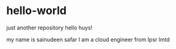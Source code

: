 # hello-world
just another repository
hello huys!

my name is sainudeen safar I am a cloud engineer from
Ipsr lmtd
